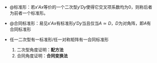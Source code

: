 - @标准形：若$x'Ax$等价的一个二次型$y'Dy$使得它交叉项系数均为$0$，则称后者为前者一个标准形。
- @合同标准形：易见$x'Ax$有标准形$y'Dy$当且仅当$A\simeq D$，$D$为对角阵，即$A$有合同标准形

- 任一二次型有一标准形/任一对称矩阵有一合同标准形
	1. 二次型角度证明：**配方法**
	2. 合同角度证明：**合同变换法**